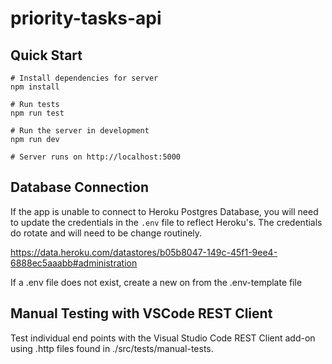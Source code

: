 # priority-tasks-api

## Quick Start
```
# Install dependencies for server
npm install

# Run tests
npm run test

# Run the server in development
npm run dev

# Server runs on http://localhost:5000
```

## Database Connection
If the app is unable to connect to Heroku Postgres Database, you will need to update the credentials in the `.env` file to reflect Heroku's. The credentials do rotate and will need to be change routinely.

https://data.heroku.com/datastores/b05b8047-149c-45f1-9ee4-6888ec5aaabb#administration

If a .env file does not exist, create a new on from the .env-template file

## Manual Testing with VSCode REST Client
Test individual end points with the Visual Studio Code REST Client add-on using .http files found in ./src/tests/manual-tests. 